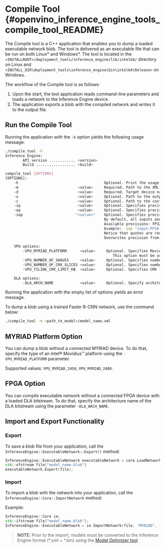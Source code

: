# Compile Tool {#openvino_inference_engine_tools_compile_tool_README}


The Compile tool is a C++ application that enables you to dump a loaded 
executable network blob. The tool is delivered as an executable file that can be
run on both Linux\* and Windows\*. The tool is located in the `<INSTALLROOT>/deployment_tools/inference_engine/lib/intel64/` directory on 
Linux and `<INSTALL_DIR\deployment_tools\inference_engine\bin\intel64\Release>`
on Windows. 

The workflow of the Compile tool is as follows:
1. Upon the start, the tool application reads command-line parameters and loads a network to the 
Inference Engine device.
2. The application exports a blob with the compiled network and writes it to the output file.

## Run the Compile Tool

Running the application with the `-h` option yields the following usage message:

```sh
./compile_tool -h
Inference Engine:
        API version ............ <version>
        Build .................. <build>

compile_tool [OPTIONS]
[OPTIONS]:
    -h                                       Optional. Print the usage message.
    -m                           <value>     Required. Path to the XML model.
    -d                           <value>     Required. Target device name.
    -o                           <value>     Optional. Path to the output file. Default value: "<model_xml_file>.blob".
    -c                           <value>     Optional. Path to the configuration file. Default value: "config".
    -ip                          <value>     Optional. Specifies precision for all input layers of the network. Supported values: FP32, FP16, U8. Default value: FP16.
    -op                          <value>     Optional. Specifies precision for all output layers of the network. Supported values: FP32, FP16, U8. Default value: FP16.
    -iop                        "<value>"    Optional. Specifies precision for input and output layers by name.
                                             By default, all inputs and outputs have the FP16 precision.
                                             Available precisions: FP32, FP16, U8.
                                             Example: -iop "input:FP16, output:FP16".
                                             Notice that quotes are required.
                                             Overwrites precision from ip and op options for specified layers.

    VPU options:
        -VPU_MYRIAD_PLATFORM      <value>     Optional. Specifies Movidius platform. Supported values: VPU_MYRIAD_2450, VPU_MYRIAD_2480. Overwrites value from config.
                                                 This option must be used in order to compile blob without a connected Myriad device.
        -VPU_NUMBER_OF_SHAVES     <value>     Optional. Specifies number of shaves. Should be set with "VPU_NUMBER_OF_CMX_SLICES". Overwrites value from config.
        -VPU_NUMBER_OF_CMX_SLICES <value>     Optional. Specifies number of CMX slices. Should be set with "VPU_NUMBER_OF_SHAVES". Overwrites value from config.
        -VPU_TILING_CMX_LIMIT_KB  <value>     Optional. Specifies CMX limit for data tiling in kB. Value should be equal or greater than -1, where -1 means default value of limit. Overwrites value from config.

    DLA options:
        -DLA_ARCH_NAME            <value>     Optional. Specify architecture name used to compile executable network for FPGA device.
```

Running the application with the empty list of options yields an error message.

To dump a blob using a trained Faster R-CNN network, use the command below:

```sh
./compile_tool -m <path_to_model>/model_name.xml
```

## MYRIAD Platform Option

You can dump a blob without a connected MYRIAD device.
To do that, specify the type of an Intel® Movidius™ platform using the `-VPU_MYRIAD_PLATFORM` parameter.

Supported values: `VPU_MYRIAD_2450`, `VPU_MYRIAD_2480`.

## FPGA Option

You can compile executable network without a connected FPGA device with a loaded DLA bitstream.
To do that, specify the architecture name of the DLA bitstream using the parameter `-DLA_ARCH_NAME`.

## Import and Export Functionality

### Export

To save a blob file from your application, call the `InferenceEngine::ExecutableNetwork::Export()` 
method:

```cpp
InferenceEngine::ExecutableNetwork executableNetwork = core.LoadNetwork(network, "MYRIAD", {});
std::ofstream file{"model_name.blob"}
executableNetwork.Export(file);
```

### Import

To import a blob with the network into your application, call the 
`InferenceEngine::Core::ImportNetwork` method:

Example:

```cpp
InferenceEngine::Core ie;
std::ifstream file{"model_name.blob"};
InferenceEngine::ExecutableNetwork = ie.ImportNetwork(file, "MYRIAD", {});
```

> **NOTE**: Prior to the import, models must be converted to the Inference Engine format 
> (\*.xml + \*.bin) using the [Model Optimizer tool](https://software.intel.com/en-us/articles/OpenVINO-ModelOptimizer).
